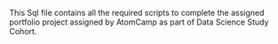 This Sql file contains all the required scripts to complete the assigned portfolio project assigned by AtomCamp as part of Data Science Study Cohort.
